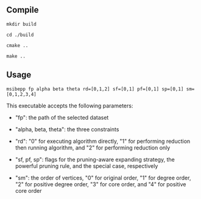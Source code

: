 ## Compile

``
mkdir build
``

``
cd ./build
``

``
cmake ..
``

``
make ..
``

## Usage

``
msibepp fp alpha beta theta rd=[0,1,2] sf=[0,1] pf=[0,1] sp=[0,1] sm=[0,1,2,3,4]
``

This executable accepts the following parameters:

- "fp": the path of the selected dataset

- "alpha, beta, theta": the three constraints

- "rd": "0" for executing algorithm directly, "1" for performing reduction then running algorithm, and "2" for performing reduction only

- "sf, pf, sp": flags for the pruning-aware expanding strategy, the powerful pruning rule, and the special case, respectively

- "sm": the order of vertices, "0" for original order, "1" for degree order, "2" for positive degree order, "3" for core order, and "4" for positive core order
